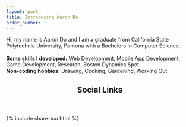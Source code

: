 ```yaml
---
layout: post
title: Introducing Aaron Do
order_number: 1
---
```


Hi, my name is Aaron Do and I am a graduate from California State Polytechnic University, Pomona with a Bachelors in Computer Science. <br><br><b>Some skills I developed:</b> Web Development, Mobile App Development, Game Development, Research, Boston Dynamics Spot
<br><b>Non-coding hobbies:</b> Drawing, Cooking, Gardening, Working Out

<header class="section-header">
    <h2>Social Links</h2> 
</header>

 {% include share-bar.html %}